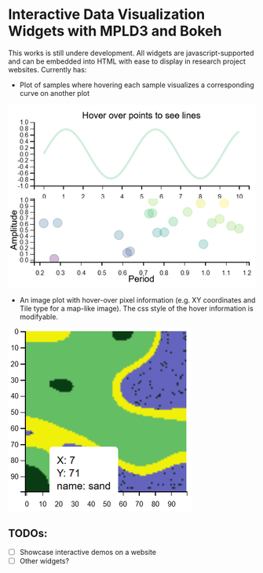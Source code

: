 # Interactive Data Visualization Widgets with MPLD3 and Bokeh

This works is still undere development. All widgets are javascript-supported and can be embedded into HTML with ease to display in research project websites. Currently has: 

- Plot of samples where hovering each sample visualizes a corresponding curve on another plot

![img/hover-lines.PNG](img/hover-lines.PNG)

- An image plot with hover-over pixel information (e.g. XY coordinates and Tile type for a map-like image). The css style of the hover information is modifyable.
 
![img/map-capture.PNG](img/map-capture.PNG)
 
## TODOs:

- [ ] Showcase interactive demos on a website
- [ ] Other widgets?  

